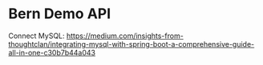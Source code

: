# Bern Demo API

Connect MySQL:  https://medium.com/insights-from-thoughtclan/integrating-mysql-with-spring-boot-a-comprehensive-guide-all-in-one-c30b7b44a043